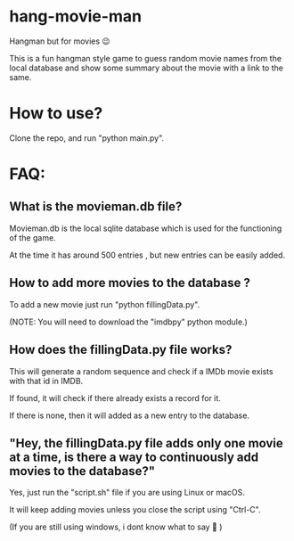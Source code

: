 # hang-movie-man

Hangman but for movies 😉

This is a fun hangman style game to guess random movie names from the local database and show some summary about the movie with a link to the same.

# How to use?
Clone the repo, and run "python main.py".

# FAQ:

## What is the movieman.db file?
Movieman.db is the local sqlite database which is used for the functioning of the game. 

At the time it has around 500 entries , but new entries can be easily added.

## How to add more movies to the database ?

To add a new movie just run "python fillingData.py".

(NOTE: You will need to download the "imdbpy" python module.)

## How does the fillingData.py file works?
This will generate a random sequence and check if a IMDb movie exists with that id in IMDB. 

If found, it will check if there already exists a record for it.

If there is none, then it will added as a new entry to the database.

## "Hey, the fillingData.py file adds only one movie at a time, is there a way to continuously add movies to the database?"

Yes, just run the "script.sh" file if you are using Linux or macOS.

It will keep adding movies unless you close the script using "Ctrl-C".

(If you are still using windows, i dont know what to say 🙂 )
